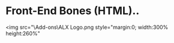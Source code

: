 # Front-End Bones (HTML)..

<img src="\Add-ons\ALX Logo.png style="margin:0; width:300% height:260%"